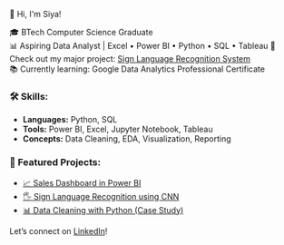 👋 Hi, I'm Siya!

🎓 BTech Computer Science Graduate  
📊 Aspiring Data Analyst | Excel • Power BI • Python • SQL  • Tableau
📁 Check out my major project: [Sign Language Recognition System](https://github.com/SIYA-2806/Sign-Language-recognition)  
📚 Currently learning: Google Data Analytics Professional Certificate

### 🛠️ Skills:
- **Languages:** Python, SQL
- **Tools:** Power BI, Excel, Jupyter Notebook, Tableau
- **Concepts:** Data Cleaning, EDA, Visualization, Reporting

### 📌 Featured Projects:
- [📈 Sales Dashboard in Power BI](link)
- [🖐 Sign Language Recognition using CNN](link)
- [📊 Data Cleaning with Python (Case Study)](link)

Let’s connect on [LinkedIn]()!

